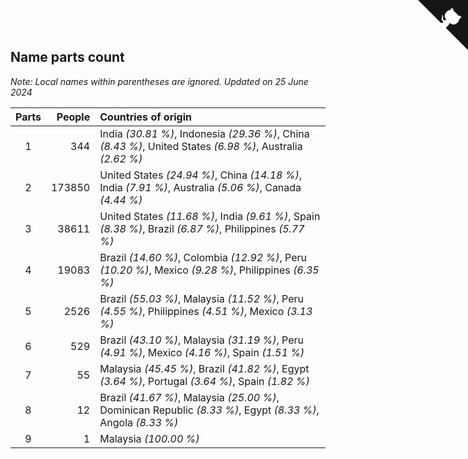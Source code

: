 ## Name parts count

*Note: Local names within parentheses are ignored.*
*Updated on 25 June 2024*

| Parts | People | Countries of origin |
| :--: | ---: | :--- |
| 1 | 344 | India *(30.81 %)*, Indonesia *(29.36 %)*, China *(8.43 %)*, United States *(6.98 %)*, Australia *(2.62 %)* |
| 2 | 173850 | United States *(24.94 %)*, China *(14.18 %)*, India *(7.91 %)*, Australia *(5.06 %)*, Canada *(4.44 %)* |
| 3 | 38611 | United States *(11.68 %)*, India *(9.61 %)*, Spain *(8.38 %)*, Brazil *(6.87 %)*, Philippines *(5.77 %)* |
| 4 | 19083 | Brazil *(14.60 %)*, Colombia *(12.92 %)*, Peru *(10.20 %)*, Mexico *(9.28 %)*, Philippines *(6.35 %)* |
| 5 | 2526 | Brazil *(55.03 %)*, Malaysia *(11.52 %)*, Peru *(4.55 %)*, Philippines *(4.51 %)*, Mexico *(3.13 %)* |
| 6 | 529 | Brazil *(43.10 %)*, Malaysia *(31.19 %)*, Peru *(4.91 %)*, Mexico *(4.16 %)*, Spain *(1.51 %)* |
| 7 | 55 | Malaysia *(45.45 %)*, Brazil *(41.82 %)*, Egypt *(3.64 %)*, Portugal *(3.64 %)*, Spain *(1.82 %)* |
| 8 | 12 | Brazil *(41.67 %)*, Malaysia *(25.00 %)*, Dominican Republic *(8.33 %)*, Egypt *(8.33 %)*, Angola *(8.33 %)* |
| 9 | 1 | Malaysia *(100.00 %)* |


<a href="https://github.com/JustinTimeCuber/wca_statistics" class="github-corner" aria-label="View source on Github"><svg width="80" height="80" viewBox="0 0 250 250" style="fill:#151513; color:#fff; position: absolute; top: 0; border: 0; right: 0;" aria-hidden="true"><path d="M0,0 L115,115 L130,115 L142,142 L250,250 L250,0 Z"></path><path d="M128.3,109.0 C113.8,99.7 119.0,89.6 119.0,89.6 C122.0,82.7 120.5,78.6 120.5,78.6 C119.2,72.0 123.4,76.3 123.4,76.3 C127.3,80.9 125.5,87.3 125.5,87.3 C122.9,97.6 130.6,101.9 134.4,103.2" fill="currentColor" style="transform-origin: 130px 106px;" class="octo-arm"></path><path d="M115.0,115.0 C114.9,115.1 118.7,116.5 119.8,115.4 L133.7,101.6 C136.9,99.2 139.9,98.4 142.2,98.6 C133.8,88.0 127.5,74.4 143.8,58.0 C148.5,53.4 154.0,51.2 159.7,51.0 C160.3,49.4 163.2,43.6 171.4,40.1 C171.4,40.1 176.1,42.5 178.8,56.2 C183.1,58.6 187.2,61.8 190.9,65.4 C194.5,69.0 197.7,73.2 200.1,77.6 C213.8,80.2 216.3,84.9 216.3,84.9 C212.7,93.1 206.9,96.0 205.4,96.6 C205.1,102.4 203.0,107.8 198.3,112.5 C181.9,128.9 168.3,122.5 157.7,114.1 C157.9,116.9 156.7,120.9 152.7,124.9 L141.0,136.5 C139.8,137.7 141.6,141.9 141.8,141.8 Z" fill="currentColor" class="octo-body"></path></svg></a><style>.github-corner:hover .octo-arm{animation:octocat-wave 560ms ease-in-out}@keyframes octocat-wave{0%,100%{transform:rotate(0)}20%,60%{transform:rotate(-25deg)}40%,80%{transform:rotate(10deg)}}@media (max-width:500px){.github-corner:hover .octo-arm{animation:none}.github-corner .octo-arm{animation:octocat-wave 560ms ease-in-out}}</style>
